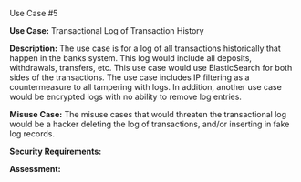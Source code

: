 Use Case #5

**Use Case:** Transactional Log of Transaction History

**Description:** The use case is for a log of all transactions historically that happen in the banks system. This log would include all deposits, withdrawals, transfers, etc. This use case would use ElasticSearch for both sides of the transactions. The use case includes IP filtering as a countermeasure to all tampering with logs. In addition, another use case would be encrypted logs with no ability to remove log entries. 

**Misuse Case:** The misuse cases that would threaten the transactional log would be a hacker deleting the log of transactions, and/or inserting in fake log records.

**Security Requirements:** 

**Assessment:**
